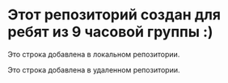 # Этот репозиторий создан для ребят из 9 часовой группы :)

Это строка добавлена в локальном репозитории.

Это строка добавлена в удаленном репозитории.
